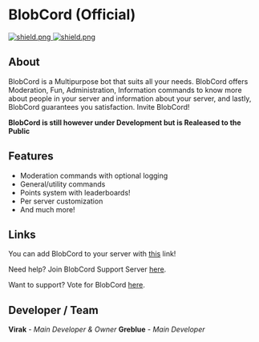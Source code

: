<h1>BlobCord (Official)</h1>

<div>

  <a href="https://discord.gg/AC6cECc9H5">
    <img src="https://discordapp.com/api/guilds/736137787274821684/widget.png?style=shield" alt="shield.png">
  </a>

  <a href="https://github.com/discordjs">
    <img src="https://img.shields.io/badge/discord.js-v12.4.0-blue.svg?logo=npm" alt="shield.png">
  </a>

## About

BlobCord is a Multipurpose bot that suits all your needs. BlobCord offers Moderation, Fun, Administration, Information commands to know more about people in your server and information about your server, and lastly, BlobCord guarantees you satisfaction. Invite BlobCord!

**BlobCord is still however under Development but is Realeased to the Public**

## Features

  * Moderation commands with optional logging
  * General/utility commands
  * Points system with leaderboards!
  * Per server customization
  * And much more!

## Links

You can add BlobCord to your server with [this](https://discord.com/oauth2/authorize?client_id=727448017799479296&scope=bot&permissions=878181502) link!

Need help? Join BlobCord Support Server [here](https://discord.gg/AC6cECc9H5).

Want to support? Vote for BlobCord [here](https://top.gg/bot/727448017799479296/vote).

## Developer / Team

**Virak** - *Main Developer & Owner*
**Greblue** - *Main Developer*
